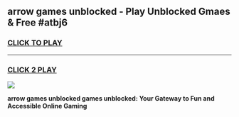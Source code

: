 
## arrow games unblocked - Play Unblocked Gmaes & Free #atbj6
<h3>
<a href="https://premium.freeplayer.one?title=arrow_games_unblocked&ref=01M">CLICK TO PLAY</a></h3>
<hr>

<h3>
<a href="https://premium.freeplayer.one?title=arrow_games_unblocked&ref=01M">CLICK 2 PLAY</a>
  
</h3>

<a href="https://premium.freeplayer.one?title=arrow_games_unblocked&ref=01M"><img src="https://clearcache.store/games.png"></a>


**arrow games unblocked games unblocked: Your Gateway to Fun and Accessible Online Gaming**
